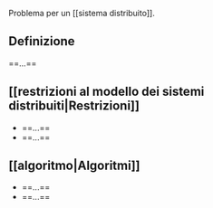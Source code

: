 Problema per un [[sistema distribuito]].
## Definizione

==...==

## [[restrizioni al modello dei sistemi distribuiti|Restrizioni]]

- ==...==
- ==...==

## [[algoritmo|Algoritmi]]

- ==...==
- ==...==
